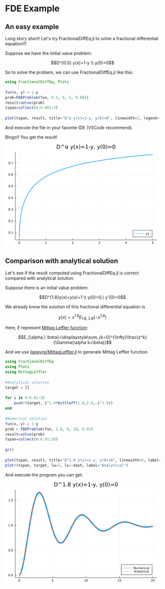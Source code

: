 # FDE Example

## An easy example

Long story short! Let's try FractionalDiffEq.jl to solve a fractional differential equation!!!

Suppose we have the initial value problem:
```math
D^{0.5} y(x)=1-y \\
y(0)=0
```
So to solve the problem, we can use FractionalDiffEq.jl like this:

```julia
using FractionalDiffEq, Plots

fun(x, y) = 1-y
prob=FDEProblem(fun, 0.5, 0, 5, 0.001)
result=solve(prob)
tspan=collect(0:0.001:5)

plot(tspan, result, title="D^α y(x)=1-y, y(0)=0", linewidth=2, legend=:bottomright)
```

And execute the file in your favorite IDE (VSCode recommend).

Bingo!! You get the result!

![Simple Example image](../assets/simple_example.png)

## Comparison  with analytical solution

Let's see if the result computed using FractionalDiffEq.jl is correct compared with analytical solution.

Suppose there is an initial value problem:

```math
D^{1.8}y(x)+y(x)=1 \\
y(0)=0,\ y'(0)=0
```

We already know the solution of this fractional differential equation is

```math
y(x)=x^{1.8}E_{1.8,\ 2.8}(-x^{1.8})
```

Here, $E$ represent [Mittag Leffler function](https://en.wikipedia.org/wiki/Mittag-Leffler_function):

```math
E_{\alpha,\ \beta}=\displaystyle\sum_{k=0}^{\infty}\frac{z^k}{\Gamma(\alpha k+\beta)}
```

And we use [jlapeyre/MittagLeffler.jl](https://github.com/jlapeyre/MittagLeffler.jl) to generate Mittag Leffler function.

```julia
using FractionalDiffEq
using Plots
using MittagLeffler

#Analytical solution
target = []

for i in 0:0.01:20
    push!(target, i^1.8*mittleff(1.8,2.8,-i^1.8))
end

#Numerical solution
fun(x, y) = 1-y
prob = FDEProblem(fun, 1.8, 0, 20, 0.01)
result=solve(prob)
tspan=collect(0:0.01:20)

gr()

plot(tspan, result, title="D^1.8 y(x)=1-y, y(0)=0", linewidth=5, label="Numerical", legend=:bottomright)
plot!(tspan, target, lw=3, ls=:dash, label="Analytical")
```

And execute the program you can get:

![Example image](../assets/example.png)

